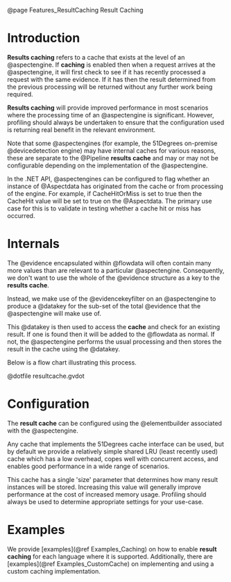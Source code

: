 @page Features_ResultCaching Result Caching

# Introduction

**Results caching** refers to a cache that exists at the level of an @aspectengine.
If **caching** is enabled then when a request arrives at the @aspectengine, it will first check
to see if it has recently processed a request with the same evidence. If it has then the 
result determined from the previous processing will be returned without any further work
being required.

**Results caching** will provide improved performance in most scenarios where the processing
time of an @aspectengine is significant. However, profiling should always be undertaken to 
ensure that the configuration used is returning real benefit in the relevant environment.

Note that some @aspectengines (for example, the 51Degrees on-premise @devicedetection engine) 
may have internal caches for various reasons, these are separate to the @Pipeline 
**results cache** and may or may not be configurable depending on the implementation of the @aspectengine.

In the .NET API, @aspectengines can be configured to flag whether an instance of
@Aspectdata has originated from the cache or from processing of the engine. For example, 
if CacheHitOrMiss is set to true then the CacheHit value will be set to true
on the @Aspectdata. The primary use case for this is to validate in testing 
whether a cache hit or miss has occurred.

# Internals

The @evidence encapsulated within @flowdata will often contain many more values than are relevant 
to a particular @aspectengine. Consequently, we don't want to use the whole of the @evidence 
structure as a key to the **results cache**.

Instead, we make use of the @evidencekeyfilter on an @aspectengine to produce a
@datakey for the sub-set of the total @evidence that the @aspectengine will make use of.

This @datakey is then used to access the **cache** and check for an existing result.
If one is found then it will be added to the @flowdata as normal. 
If not, the @aspectengine performs the usual processing and then stores the result 
in the cache using the @datakey.

Below is a flow chart illustrating this process. 

@dotfile resultcache.gvdot   

# Configuration

The **result cache** can be configured using the @elementbuilder associated with the @aspectengine.

Any cache that implements the 51Degrees cache interface can be used, but by default we provide
a relatively simple shared LRU (least recently used) cache which has a low overhead, copes 
well with concurrent access, and enables good performance in a wide range of scenarios.

This cache has a single 'size' parameter that determines how many result instances will be stored.
Increasing this value will generally improve performance at the cost of increased memory usage. 
Profiling should always be used to determine appropriate settings for your use-case.

# Examples

We provide [examples](@ref Examples_Caching) on how to enable **result caching** for each language 
where it is supported.
Additionally, there are [examples](@ref Examples_CustomCache) on implementing and using a custom 
caching implementation.
